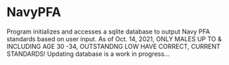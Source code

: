 # NavyPFA
Program initializes and accesses a sqlite database to output Navy PFA standards based on user input.
As of Oct. 14, 2021, ONLY MALES UP TO & INCLUDING AGE 30 -34, OUTSTANDNG LOW HAVE CORRECT, CURRENT STANDARDS!
Updating database is a work in progress...